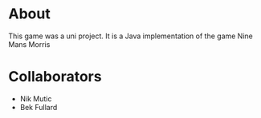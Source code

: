# About

This game was a uni project. It is a Java implementation of the game Nine Mans Morris

# Collaborators

- Nik Mutic
- Bek Fullard

